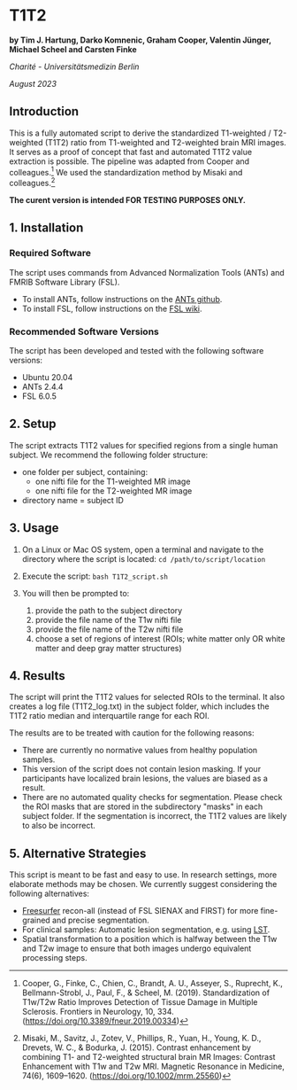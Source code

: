 # T1T2

**by Tim J. Hartung, Darko Komnenic, Graham Cooper, Valentin Jünger, Michael Scheel and Carsten Finke**

*Charité - Universitätsmedizin Berlin*

*August 2023*
  
## Introduction
 
This is a fully automated script to derive the standardized T1-weighted / T2-weighted (T1T2) ratio from T1-weighted and T2-weighted brain MRI images. It serves as a proof of concept that fast and automated T1T2 value extraction is possible. The pipeline was adapted from Cooper and colleagues.[^1] We used the standardization method by Misaki and colleagues.[^2]

**The curent version is intended FOR TESTING PURPOSES ONLY.**

## 1. Installation

### Required Software

The script uses commands from Advanced Normalization Tools (ANTs) and FMRIB Software Library (FSL).

- To install ANTs, follow instructions on the [ANTs github](http://stnava.github.io/ANTs/).
- To install FSL, follow instructions on the [FSL wiki](https://fsl.fmrib.ox.ac.uk/fsl/fslwiki/FslInstallation).


### Recommended Software Versions

The script has been developed and tested with the following software versions:
- Ubuntu 20.04
- ANTs 2.4.4
- FSL 6.0.5


## 2. Setup

The script extracts T1T2 values for specified regions from a single human subject. We recommend the following folder structure:
- one folder per subject, containing:
  - one nifti file for the T1-weighted MR image
  - one nifti file for the T2-weighted MR image
- directory name = subject ID


## 3. Usage

1. On a Linux or Mac OS system, open a terminal and navigate to the directory where the script is located:
`cd /path/to/script/location`
2. Execute the script:
`bash T1T2_script.sh`
3. You will then be prompted to:

    1. provide the path to the subject directory
    2. provide the file name of the T1w nifti file
    3. provide the file name of the T2w nifti file
    4. choose a set of regions of interest (ROIs; white matter only OR white matter and deep gray matter structures)


## 4. Results

The script will print the T1T2 values for selected ROIs to the terminal. It also creates a log file (T1T2_log.txt) in the subject folder, which includes the T1T2 ratio median and interquartile range for each ROI.

The results are to be treated with caution for the following reasons:

- There are currently no normative values from healthy population samples.
- This version of the script does not contain lesion masking. If your participants have localized brain lesions, the values are biased as a result.
- There are no automated quality checks for segmentation. Please check the ROI masks that are stored in the subdirectory "masks" in each subject folder. If the segmentation is incorrect, the T1T2 values are likely to also be incorrect.

## 5. Alternative Strategies

This script is meant to be fast and easy to use. In research settings, more elaborate methods may be chosen. We currently suggest considering the following alternatives:

- [Freesurfer](https://surfer.nmr.mgh.harvard.edu/) recon-all (instead of FSL SIENAX and FIRST) for more fine-grained and precise segmentation.
- For clinical samples: Automatic lesion segmentation, e.g. using [LST](https://www.statistical-modelling.de/lst.html).
- Spatial transformation to a position which is halfway between the T1w and T2w image to ensure that both images undergo equivalent processing steps.

[^1]: Cooper, G., Finke, C., Chien, C., Brandt, A. U., Asseyer, S., Ruprecht, K., Bellmann-Strobl, J., Paul, F., & Scheel, M. (2019). Standardization of T1w/T2w Ratio Improves Detection of Tissue Damage in Multiple Sclerosis. Frontiers in Neurology, 10, 334. (https://doi.org/10.3389/fneur.2019.00334)

[^2]: Misaki, M., Savitz, J., Zotev, V., Phillips, R., Yuan, H., Young, K. D., Drevets, W. C., & Bodurka, J. (2015). Contrast enhancement by combining T1- and T2-weighted structural brain MR Images: Contrast Enhancement with T1w and T2w MRI. Magnetic Resonance in Medicine, 74(6), 1609–1620. (https://doi.org/10.1002/mrm.25560)
